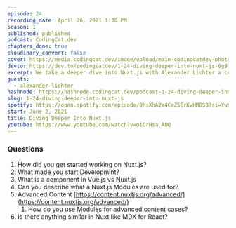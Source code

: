 ```yaml
---
episode: 24
recording_date: April 26, 2021 1:30 PM
season: 1
published: published
podcast: CodingCat.dev
chapters_done: true
cloudinary_convert: false
cover: https://media.codingcat.dev/image/upload/main-codingcatdev-photo/stdloblfbnlgf4pm3ze5.png
devto: https://dev.to/codingcatdev/1-24-diving-deeper-into-nuxt-js-6g9
excerpt: We take a deeper dive into Nuxt.js with Alexander Lichter a core team member of Nuxt.js.
guests:
  - alexander-lichter
hashnode: https://hashnode.codingcat.dev/podcast-1-24-diving-deeper-into-nuxt-js
slug: 1-24-diving-deeper-into-nuxt-js
spotify: https://open.spotify.com/episode/0hiXhA2x4CeZSErKwHMDSB?si=Ywx19GDIS-WT2qz-2yfl_A
start: June 2, 2021
title: Diving Deeper Into Nuxt.js
youtube: https://www.youtube.com/watch?v=oiCrHsa_AOQ
---
```


### Questions

1. How did you get started working on Nuxt.js?
2. What made you start Developmint?
3. What is a component in Vue.js vs Nuxt.js
4. Can you describe what a Nuxt.js Modules are used for?
5. Advanced Content [https://content.nuxtjs.org/advanced/](https://content.nuxtjs.org/advanced/)
   1. How do you use Modules for advanced content cases?
6. Is there anything similar in Nuxt like MDX for React?
